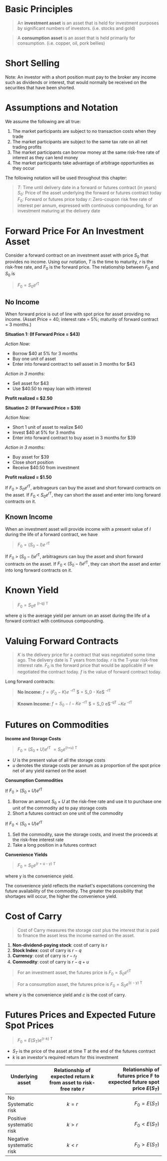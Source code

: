 Basic Principles
===================

> An **investment asset** is an asset that is held for investment purposes by significant numbers of investors. (i.e. stocks and gold)

> A **consumption asset** is an asset that is held primarily for consumption. (i.e. copper, oil, pork bellies)

Short Selling
================

Note: An investor with a short position must pay to the broker any income such as dividends or interest, that would normally be received on the securities that have been shorted.

Assumptions and Notation
========================

We assume the following are all true:

 1. The market participants are subject to no transaction costs when they trade
 2. The market participants are subject to the same tax rate on all net trading profits
 3. The market participants can borrow money at the same risk-free rate of interest as they can lend money
 4. The market participants take advantage of arbitrage opportunities as they occur

The following notation will be used throughout this chapter:

> $T$: Time until delivery date in a forward or futures contract (in years)
> $S_0$: Price of the asset underlying the forward or futures contract today
> $F_0$: Forward or futures price today
> $r$: Zero-coupon risk free rate of interest per annum, expressed with continuous compounding, for an investment maturing at the delivery date

Forward Price For An Investment Asset
=====================================

Consider a forward contract on an investment asset with price $S_0$ that provides no income. Using our notation, $T$ is the time to maturity, $r$ is the risk-free rate, and $F_0$ is the forward price. The relationship between $F_0$ and $S_0$ is

> $F_0 = S_0 e$<sup>rT</sup>

No Income
---------
When forward price is out of line with spot price for asset providing no income. (Asset Price = 40; interest rate = 5%; maturity of forward contract = 3 months.)

**Situation 1: (If Forward Price = \$43)**

*Action Now:*

 - Borrow \$40 at 5% for 3 months
 - Buy one unit of asset
 - Enter into forward contract to sell asset in 3 months for $43

*Action in 3 months:*

 - Sell asset for \$43
 - Use $40.50 to repay loan with interest

**Profit realized = $2.50**

**Situation 2: (If Forward Price = \$39)**

*Action Now:*

 - Short 1 unit of asset to realize $40
 - Invest $40 at 5% for 3 months
 - Enter into forward contract to buy asset in 3 months for $39

*Action in 3 months:*

 - Buy asset for $39
 - Close short position
 - Receive $40.50 from investment

**Profit realized = $1.50**

If $F_0$ > $S_0 e$<sup>rT</sup>, arbitrageurs can buy the asset and short forward contracts on the asset. If $F_0$ < $S_0 e$<sup>rT</sup>, they can short the asset and enter into long forward contracts on it.

Known Income
------------

When an investment asset will provide income with a present value of $I$ during the life of a forward contract, we have

> $F_0 = (S_0 - I) e$ <sup> rT </sup> 

If $F_0$ > $(S_0 - I) e$<sup>rT</sup>, arbitrageurs can buy the asset and short forward contracts on the asset. If $F_0$ < $(S_0 - I) e$<sup>rT</sup>, they can short the asset and enter into long forward contracts on it.

Known Yield
===========

> $F_0 = S_0 e$ <sup> (r-q) T </sup>

where $q$ is the average yield per annum on an asset during the life of a forward contract with continuous compounding.

Valuing Forward Contracts
=========================

> $K$ is the delivery price for a contract that was negotiated some time ago.
> The delivery date is $T$ years from today.
> $r$ is the T-year risk-free interest rate.
> $F_0$ is the forward price that would be applicable if we negotiated the contract today.
> $f$ is the value of forward contract today.

Long forward contracts:

> **No Income:**
> $f = (F_0 - K) e$ <sup>-rT</sup>
> $ = S_0 - Ke$ <sup>-rT</sup>

> **Known Income:**
> $f = S_0 - I - Ke$ <sup>-rT</sup>
> $  = S_0 e$<sup>-qT</sup> $- Ke$ <sup>-rT</sup>

Futures on Commodities
======================

**Income and Storage Costs**

> $F_0 = (S_0 + U)e$<sup>rT</sup>
> $= S_0 e$<sup>(r+u) T</sup>

 - $U$ is the present value of all the storage costs
 - $u$ denotes the storage costs per annum as a proportion of the spot price net of any yield earned on the asset

**Consumption Commodities**

If $F_0 > (S_0 + U)e$<sup>rT</sup>

 1. Borrow an amount $S_0 + U$ at the risk-free rate and use it to purchase one unit of the commodity ad to pay storage costs
 2. Short a futures contract on one unit of the commodity

If $F_0 < (S_0 + U)e$<sup>rT</sup>

 1. Sell the commodity, save the storage costs, and invest the proceeds at the risk-free interest rate
 2. Take a long position in a futures contract

**Convenience Yields**

> $F_0 = S_0 e$<sup>(r + u - y) T</sup>

where y is the convenience yield.

The convenience yield reflects the market's expectations concerning the future availability of the commodity. The greater the possibility that shortages will occur, the higher the convenience yield.


Cost of Carry
=============

> Cost of Carry measures the storage cost plus the interest that is paid to finance the asset less the income earned on the asset.

 1. **Non-dividend-paying stock**: cost of carry is $r$
 2. **Stock Index**: cost of carry is $r - q$
 3. **Currency**: cost of carry is $r - r_f$
 4. **Commodity**: cost of carry is $r - q + u$

> For an investment asset, the futures price is
> $F_0 = S_0 e$<sup>cT</sup>

> For a consumption asset, the futures price is
> $F_0 = S_0 e$<sup>(c - y) T</sup>

where $y$ is the convenience yield and $c$ is the cost of carry.

Futures Prices and Expected Future Spot Prices
==============================================

> $F_0 = E(S_T) e$<sup>(r-k) T</sup>

 - $S_T$ is the price of the asset at time T at the end of the futures contract
 - $k$ is an investor's required return for this investment

| Underlying asset        | Relationship of expected return $k$ from asset to risk-free rate $r$           | Relationship of futures price F to expected future spot price $E(S_T$)  |
| ------------- |:-------------:| -----:|
| No Systematic risk     | $k = r$ | $F_0 = E(S_T)$ |
| Positive systematic risk      | $k > r$      | $F_0 < E(S_T)$  |
| Negative systematic risk | $k < r$      |  $F_0 > E(S_T)$ |

